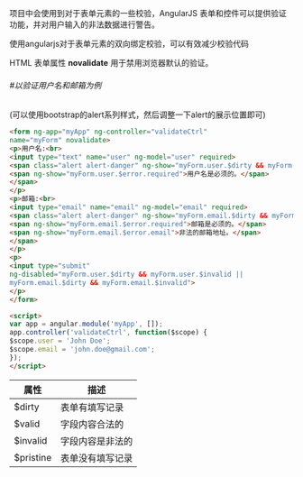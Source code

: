 项目中会使用到对于表单元素的一些校验，AngularJS 表单和控件可以提供验证功能，并对用户输入的非法数据进行警告。

使用angularjs对于表单元素的双向绑定校验，可以有效减少校验代码

HTML 表单属性 **novalidate** 用于禁用浏览器默认的验证。

###### #以验证用户名和邮箱为例

(可以使用bootstrap的alert系列样式，然后调整一下alert的展示位置即可)

```html
<form ng-app="myApp" ng-controller="validateCtrl"
name="myForm" novalidate>
<p>用户名:<br>
<input type="text" name="user" ng-model="user" required>
<span class="alert alert-danger" ng-show="myForm.user.$dirty && myForm.user.$invalid">
<span ng-show="myForm.user.$error.required">用户名是必须的。</span>
</span>
</p>
<p>邮箱:<br>
<input type="email" name="email" ng-model="email" required>
<span class="alert alert-danger" ng-show="myForm.email.$dirty && myForm.email.$invalid">
<span ng-show="myForm.email.$error.required">邮箱是必须的。</span>
<span ng-show="myForm.email.$error.email">非法的邮箱地址。</span>
</span>
</p>
<p>
<input type="submit"
ng-disabled="myForm.user.$dirty && myForm.user.$invalid ||
myForm.email.$dirty && myForm.email.$invalid">
</p>
</form>

<script>
var app = angular.module('myApp', []);
app.controller('validateCtrl', function($scope) {
$scope.user = 'John Doe';
$scope.email = 'john.doe@gmail.com';
});
</script>
```

| 属性        | 描述       |
| --------- | -------- |
| $dirty    | 表单有填写记录  |
| $valid    | 字段内容合法的  |
| $invalid  | 字段内容是非法的 |
| $pristine | 表单没有填写记录 |